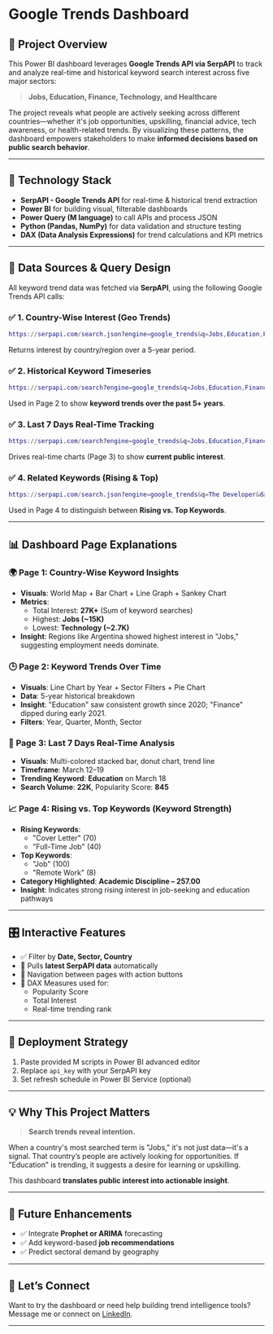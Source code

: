 # Google Trends Dashboard

## 📌 Project Overview
This Power BI dashboard leverages **Google Trends API via SerpAPI** to track and analyze real-time and historical keyword search interest across five major sectors:

> **Jobs, Education, Finance, Technology, and Healthcare**

The project reveals what people are actively seeking across different countries—whether it's job opportunities, upskilling, financial advice, tech awareness, or health-related trends. By visualizing these patterns, the dashboard empowers stakeholders to make **informed decisions based on public search behavior**.

---

## 🧰 Technology Stack
- **SerpAPI - Google Trends API** for real-time & historical trend extraction
- **Power BI** for building visual, filterable dashboards
- **Power Query (M language)** to call APIs and process JSON
- **Python (Pandas, NumPy)** for data validation and structure testing
- **DAX (Data Analysis Expressions)** for trend calculations and KPI metrics

---

## 🔄 Data Sources & Query Design
All keyword trend data was fetched via **SerpAPI**, using the following Google Trends API calls:

### ✅ 1. Country-Wise Interest (Geo Trends)
```m
https://serpapi.com/search.json?engine=google_trends&q=Jobs,Education,Finance,Technology,Healthcare&data_type=GEO_MAP&date=today 5-y&tz=-330&api_key=YOUR_KEY
```
Returns interest by country/region over a 5-year period.

### ✅ 2. Historical Keyword Timeseries
```m
https://serpapi.com/search?engine=google_trends&q=Jobs,Education,Finance,Technology,Healthcare&data_type=TIMESERIES&date=all&tz=-330&api_key=YOUR_KEY
```
Used in Page 2 to show **keyword trends over the past 5+ years**.

### ✅ 3. Last 7 Days Real-Time Tracking
```m
https://serpapi.com/search?engine=google_trends&q=Jobs,Education,Finance,Technology,Healthcare&data_type=TIMESERIES&date=now 7-d&tz=-330&api_key=YOUR_KEY
```
Drives real-time charts (Page 3) to show **current public interest**.

### ✅ 4. Related Keywords (Rising & Top)
```m
https://serpapi.com/search.json?engine=google_trends&q=The Developer&data_type=RELATED_TOPICS&api_key=YOUR_KEY
```
Used in Page 4 to distinguish between **Rising vs. Top Keywords**.

---

## 📊 Dashboard Page Explanations

### 🌍 Page 1: **Country-Wise Keyword Insights**
- **Visuals**: World Map + Bar Chart + Line Graph + Sankey Chart
- **Metrics**:
  - Total Interest: **27K+** (Sum of keyword searches)
  - Highest: **Jobs (~15K)**
  - Lowest: **Technology (~2.7K)**
- **Insight**: Regions like Argentina showed highest interest in "Jobs," suggesting employment needs dominate.

### 🕒 Page 2: **Keyword Trends Over Time**
- **Visuals**: Line Chart by Year + Sector Filters + Pie Chart
- **Data**: 5-year historical breakdown
- **Insight**: "Education" saw consistent growth since 2020; "Finance" dipped during early 2021.
- **Filters**: Year, Quarter, Month, Sector

### 📅 Page 3: **Last 7 Days Real-Time Analysis**
- **Visuals**: Multi-colored stacked bar, donut chart, trend line
- **Timeframe**: March 12–19
- **Trending Keyword**: **Education** on March 18
- **Search Volume**: **22K**, Popularity Score: **845**

### 📈 Page 4: **Rising vs. Top Keywords (Keyword Strength)**
- **Rising Keywords**:
  - "Cover Letter" (70)
  - "Full-Time Job" (40)
- **Top Keywords**:
  - "Job" (100)
  - "Remote Work" (8)
- **Category Highlighted**: **Academic Discipline – 257.00**
- **Insight**: Indicates strong rising interest in job-seeking and education pathways

---

## 🎛 Interactive Features
- ✅ Filter by **Date, Sector, Country**
- 🔄 Pulls **latest SerpAPI data** automatically
- 📍 Navigation between pages with action buttons
- 🧠 DAX Measures used for:
  - Popularity Score
  - Total Interest
  - Real-time trending rank

---

## 🚀 Deployment Strategy
1. Paste provided M scripts in Power BI advanced editor
2. Replace `api_key` with your SerpAPI key
3. Set refresh schedule in Power BI Service (optional)

---

## 💡 Why This Project Matters
> **Search trends reveal intention.**

When a country's most searched term is "Jobs," it's not just data—it's a signal. That country’s people are actively looking for opportunities. If "Education" is trending, it suggests a desire for learning or upskilling.

This dashboard **translates public interest into actionable insight**.


---

## 🧠 Future Enhancements
- ✅ Integrate **Prophet or ARIMA** forecasting
- ✅ Add keyword-based **job recommendations**
- ✅ Predict sectoral demand by geography

---

## 👋 Let’s Connect
Want to try the dashboard or need help building trend intelligence tools? Message me or connect on [LinkedIn](#).

---

